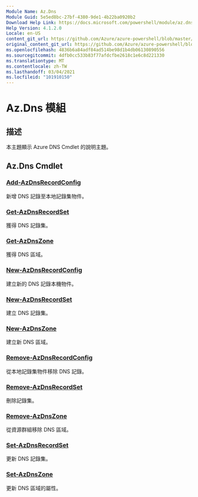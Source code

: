 ```yaml
---
Module Name: Az.Dns
Module Guid: 5e5ed8bc-27bf-4380-9de1-4b22ba0920b2
Download Help Link: https://docs.microsoft.com/powershell/module/az.dns
Help Version: 4.1.2.0
Locale: en-US
content_git_url: https://github.com/Azure/azure-powershell/blob/master/src/Dns/Dns/help/Az.DNS.md
original_content_git_url: https://github.com/Azure/azure-powershell/blob/master/src/Dns/Dns/help/Az.DNS.md
ms.openlocfilehash: 4836b6a84adf84ad514be98d1b4db06130890556
ms.sourcegitcommit: 4dfb0cc533b83f77afdcfbe2618c1e6c8d221330
ms.translationtype: MT
ms.contentlocale: zh-TW
ms.lasthandoff: 03/04/2021
ms.locfileid: "101910150"
---
```

# Az.Dns 模組
## 描述
本主題顯示 Azure DNS Cmdlet 的說明主題。

## Az.Dns Cmdlet
### [Add-AzDnsRecordConfig](Add-AzDnsRecordConfig.md)
新增 DNS 記錄至本地記錄集物件。

### [Get-AzDnsRecordSet](Get-AzDnsRecordSet.md)
獲得 DNS 記錄集。

### [Get-AzDnsZone](Get-AzDnsZone.md)
獲得 DNS 區域。

### [New-AzDnsRecordConfig](New-AzDnsRecordConfig.md)
建立新的 DNS 記錄本機物件。

### [New-AzDnsRecordSet](New-AzDnsRecordSet.md)
建立 DNS 記錄集。

### [New-AzDnsZone](New-AzDnsZone.md)
建立新 DNS 區域。

### [Remove-AzDnsRecordConfig](Remove-AzDnsRecordConfig.md)
從本地記錄集物件移除 DNS 記錄。

### [Remove-AzDnsRecordSet](Remove-AzDnsRecordSet.md)
刪除記錄集。

### [Remove-AzDnsZone](Remove-AzDnsZone.md)
從資源群組移除 DNS 區域。

### [Set-AzDnsRecordSet](Set-AzDnsRecordSet.md)
更新 DNS 記錄集。

### [Set-AzDnsZone](Set-AzDnsZone.md)
更新 DNS 區域的屬性。

